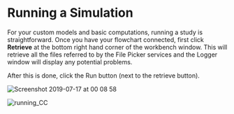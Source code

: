 # Running a Simulation

For your custom models and basic computations, running a study is straightforward. Once you have your flowchart connected, first click __Retrieve__ at the bottom right hand corner of the workbench window. This will retrieve all the files referred to by the File Picker services and the Logger window will display any potential problems. 

After this is done, click the Run button (next to the retrieve button).

![Screenshot 2019-07-17 at 00 08 58](https://user-images.githubusercontent.com/32800795/61333423-2c2f5080-a827-11e9-93ff-f17751d64d85.png)

![running_CC](https://user-images.githubusercontent.com/32800795/61584661-f1d9f200-ab4b-11e9-8eeb-d4baa96a7e06.gif ':size=500%')
